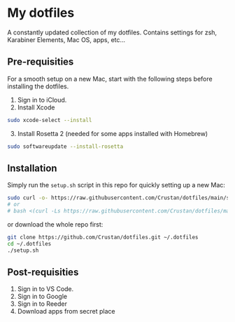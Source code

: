 # My dotfiles

A constantly updated collection of my dotfiles.
Contains settings for zsh, Karabiner Elements, Mac OS, apps, etc...

## Pre-requisities

For a smooth setup on a new Mac, start with the following steps before installing the dotfiles.

1. Sign in to iCloud.
2. Install Xcode

```bash
sudo xcode-select --install
```

3. Install Rosetta 2 (needed for some apps installed with Homebrew)

```bash
sudo softwareupdate --install-rosetta
```

## Installation

Simply run the `setup.sh` script in this repo for quickly setting up a new Mac:

```bash
sudo curl -o- https://raw.githubusercontent.com/Crustan/dotfiles/main/setup.sh | bash
# or
# bash <(curl -Ls https://raw.githubusercontent.com/Crustan/dotfiles/master/setup.sh)
```

or download the whole repo first:

```bash
git clone https://github.com/Crustan/dotfiles.git ~/.dotfiles
cd ~/.dotfiles
./setup.sh
```

## Post-requisities

1. Sign in to VS Code.
2. Sign in to Google
3. Sign in to Reeder
4. Download apps from secret place
